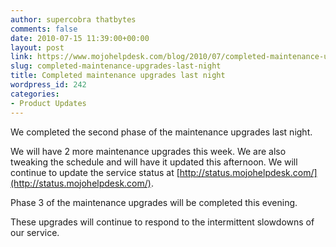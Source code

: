 ```yaml
---
author: supercobra thatbytes
comments: false
date: 2010-07-15 11:39:00+00:00
layout: post
link: https://www.mojohelpdesk.com/blog/2010/07/completed-maintenance-upgrades-last-night/
slug: completed-maintenance-upgrades-last-night
title: Completed maintenance upgrades last night
wordpress_id: 242
categories:
- Product Updates
---
```


We completed the second phase of the maintenance upgrades last night.  
  
We will have 2 more maintenance upgrades this week. We are also tweaking the schedule and will have it updated this afternoon. We will continue to update the service status at [http://status.mojohelpdesk.com/](http://status.mojohelpdesk.com/).  
  
Phase 3 of the maintenance upgrades will be completed this evening.  
  
These upgrades will continue to respond to the intermittent slowdowns of our service.
